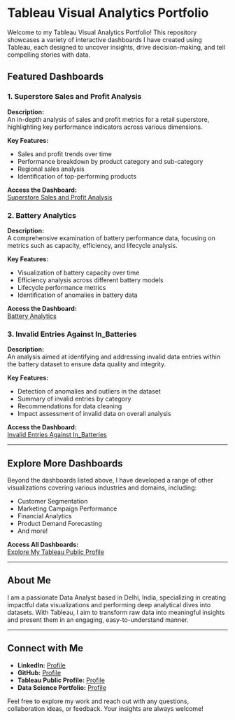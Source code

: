 # Tableau Visual Analytics Portfolio

Welcome to my Tableau Visual Analytics Portfolio! This repository showcases a variety of interactive dashboards I have created using Tableau, each designed to uncover insights, drive decision-making, and tell compelling stories with data.

## Featured Dashboards

### 1. Superstore Sales and Profit Analysis
**Description:**  
An in-depth analysis of sales and profit metrics for a retail superstore, highlighting key performance indicators across various dimensions.

**Key Features:**  
- Sales and profit trends over time  
- Performance breakdown by product category and sub-category  
- Regional sales analysis  
- Identification of top-performing products  

**Access the Dashboard:**  
[Superstore Sales and Profit Analysis](https://public.tableau.com/app/profile/suchi.sharma/viz/Superstore_SalesandProfitAnalysisi/Dashboard12)

### 2. Battery Analytics
**Description:**  
A comprehensive examination of battery performance data, focusing on metrics such as capacity, efficiency, and lifecycle analysis.

**Key Features:**  
- Visualization of battery capacity over time  
- Efficiency analysis across different battery models  
- Lifecycle performance metrics  
- Identification of anomalies in battery data  

**Access the Dashboard:**  
[Battery Analytics](https://public.tableau.com/app/profile/suchi.sharma/viz/BatteryAnalytics/Story1)

### 3. Invalid Entries Against In_Batteries
**Description:**  
An analysis aimed at identifying and addressing invalid data entries within the battery dataset to ensure data quality and integrity.

**Key Features:**  
- Detection of anomalies and outliers in the dataset  
- Summary of invalid entries by category  
- Recommendations for data cleaning  
- Impact assessment of invalid data on overall analysis  

**Access the Dashboard:**  
[Invalid Entries Against In_Batteries](https://public.tableau.com/app/profile/suchi.sharma/viz/Invalidentriesagainstin_batteries/Dashboard1)

---

## Explore More Dashboards

Beyond the dashboards listed above, I have developed a range of other visualizations covering various industries and domains, including:  
- Customer Segmentation  
- Marketing Campaign Performance  
- Financial Analytics  
- Product Demand Forecasting  
- And more!

**Access All Dashboards:**  
[Explore My Tableau Public Profile](https://public.tableau.com/app/profile/suchi.sharma)

---

## About Me

I am a passionate Data Analyst based in Delhi, India, specializing in creating impactful data visualizations and performing deep analytical dives into datasets. With Tableau, I aim to transform raw data into meaningful insights and present them in an engaging, easy-to-understand manner.

---

## Connect with Me

- **LinkedIn:** [Profile](https://www.linkedin.com/in/suchi-vats-a2b100279/)
- **GitHub:** [Profile](https://github.com/SuchiVats)
- **Tableau Public Profile:** [Profile](https://public.tableau.com/app/profile/suchi.sharma)
- **Data Science Portfolio:** [Profile](https://www.datascienceportfol.io/SuchiSharma)

Feel free to explore my work and reach out with any questions, collaboration ideas, or feedback. Your insights are always welcome!
